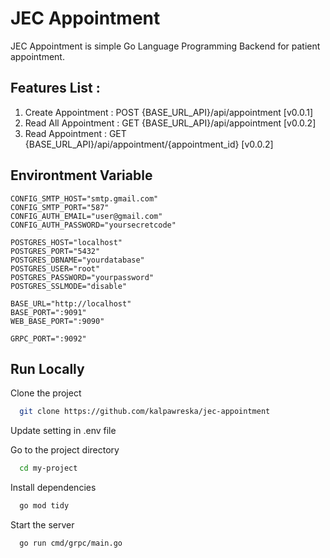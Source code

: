 # JEC Appointment
JEC Appointment is simple Go Language Programming Backend for patient appointment.

## Features List :
1. Create Appointment 		: POST {BASE_URL_API}/api/appointment [v0.0.1]
2. Read All Appointment 	: GET {BASE_URL_API}/api/appointment [v0.0.2]
3. Read Appointment 		: GET {BASE_URL_API}/api/appointment/{appointment_id} [v0.0.2]

## Environtment Variable

```env
CONFIG_SMTP_HOST="smtp.gmail.com"
CONFIG_SMTP_PORT="587"
CONFIG_AUTH_EMAIL="user@gmail.com"
CONFIG_AUTH_PASSWORD="yoursecretcode"

POSTGRES_HOST="localhost"
POSTGRES_PORT="5432"
POSTGRES_DBNAME="yourdatabase"
POSTGRES_USER="root"
POSTGRES_PASSWORD="yourpassword"
POSTGRES_SSLMODE="disable"

BASE_URL="http://localhost"
BASE_PORT=":9091"
WEB_BASE_PORT=":9090"

GRPC_PORT=":9092"
```

## Run Locally

Clone the project

```bash
  git clone https://github.com/kalpawreska/jec-appointment
```

Update setting in .env file


Go to the project directory

```bash
  cd my-project
```

Install dependencies

```bash
  go mod tidy
```

Start the server

```bash
  go run cmd/grpc/main.go
```
